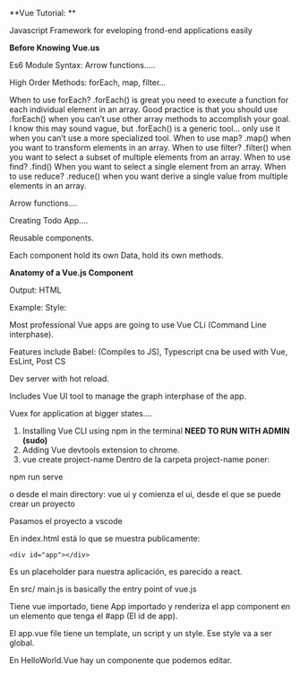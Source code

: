 **Vue Tutorial: **

Javascript Framework for eveloping frond-end applications easily



**Before Knowing Vue.us**

Es6 Module Syntax: Arrow functions.....

High Order Methods: forEach, map, filter...


When to use forEach?
.forEach() is great you need to execute a function for each individual element in an array. Good practice is that you should use .forEach() when you can’t use other array methods to accomplish your goal. I know this may sound vague, but .forEach() is a generic tool… only use it when you can’t use a more specialized tool.
When to use map?
.map() when you want to transform elements in an array.
When to use filter?
.filter() when you want to select a subset of multiple elements from an array.
When to use find?
.find() When you want to select a single element from an array.
When to use reduce?
.reduce() when you want derive a single value from multiple elements in an array.

Arrow functions....

Creating Todo App....

Reusable components.

Each component hold its own Data, hold its own methods.

**Anatomy of a Vue.js Component**

Output: HTML

Example:
<template>
<h1>{{user.name}}</h1> //user interpolation, to put dynamic content

Functionality: JS <script>
export.default {
  name: 'User',
  data() {
  return {
  user: {name:'Brad'}
  }
  }
  }

</script>
</template>
Style: 

<style>
  h1 {
  font-size: 2rem;
  }
</style>

Most professional Vue apps are going to use Vue CLi (Command Line interphase).

Features include Babel: (Compiles to JS), Typescript cna be used with Vue, EsLint, Post CS

Dev server with hot reload.

Includes Vue UI tool to manage the graph interphase of the app.

Vuex for application at bigger states....

1. Installing Vue CLI using npm in the terminal **NEED TO RUN WITH ADMIN (sudo)**
2. Adding Vue devtools extension to chrome.  
3. vue create project-name
Dentro de la carpeta project-name poner:

npm run serve

o desde el main directory: vue ui y comienza el ui, desde el que se puede crear un proyecto

Pasamos el proyecto a vscode

En index.html está lo que se muestra publicamente:

    <div id="app"></div>
    
Es un placeholder para nuestra aplicación, es parecido a react. 


En src/ main.js is basically the entry point of vue.js

Tiene vue importado, tiene App importado y renderiza el app component en un elemento que tenga el #app (El id de app).

El app.vue file tiene un template, un script y un style. Ese style va a ser global.

En HelloWorld.Vue hay un componente que podemos editar. 

















